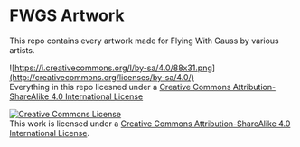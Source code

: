 # FWGS Artwork

This repo contains every artwork made for Flying With Gauss by various artists.

![https://i.creativecommons.org/l/by-sa/4.0/88x31.png](http://creativecommons.org/licenses/by-sa/4.0/) \
Everything in this repo licesned under a [Creative Commons Attribution-ShareAlike 4.0 International License](http://creativecommons.org/licenses/by-sa/4.0/)

<a rel="license" href="http://creativecommons.org/licenses/by-sa/4.0/"><img alt="Creative Commons License" style="border-width:0" src="https://i.creativecommons.org/l/by-sa/4.0/88x31.png" /></a><br />This work is licensed under a <a rel="license" href="http://creativecommons.org/licenses/by-sa/4.0/">Creative Commons Attribution-ShareAlike 4.0 International License</a>.